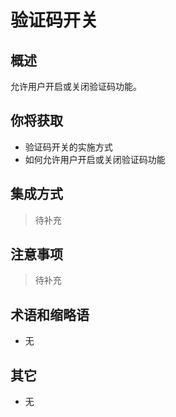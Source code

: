 # 验证码开关

## 概述

允许用户开启或关闭验证码功能。

## 你将获取

- 验证码开关的实施方式
- 如何允许用户开启或关闭验证码功能


## 集成方式

> 待补充

## 注意事项

> 待补充

## 术语和缩略语

- 无

## 其它

- 无
